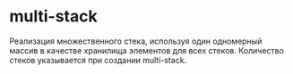 # multi-stack

Реализация множественного стека, используя один одномерный массив в качестве хранилища элементов для всех стеков.
Количество стеков указывается при создании multi-stack.
